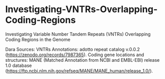# Investigating-VNTRs-Overlapping-Coding-Regions
Investigating Variable Number Tandem Repeats (VNTRs) Overlapping Coding Regions in the Genome

Dara Sources:
VNTRs Annotations: adotto repeat catalog v.0.0.2 (https://zenodo.org/records/7987365).
Coding gene locations and structures: MANE (Matched Annotation from NCBI and EMBL-EBI) release 1.0 database (https://ftp.ncbi.nlm.nih.gov/refseq/MANE/MANE_human/release_1.0/).
